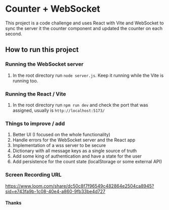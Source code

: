 # Counter + WebSocket
This project is a code challenge and uses React with Vite and WebSocket to sync the server it the counter component and updated the counter on each second.

## How to run this project
### Running the WebSocket server
1. In the root directory run `node server.js`. Keep it running while the Vite is running too.

### Running the React / Vite
1. In the root directory run `npm run dev` and check the port that was assigned, usually is `http://localhost:5173/`

### Things to improve / add
1. Better UI (I focused on the whole functionality)
2. Handle errors for the WebSocket server and the React app
3. Implementation of a wss server to be secure
4. Dictionary with all message keys as a single source of truth
5. Add some king of authentication and have a state for the user
6. Add persistence for the count state (localStorage or some external API)

### Screen Recording URL
https://www.loom.com/share/dc50c8f7f96549c482864e2504ca8945?sid=e743fa9b-1c08-40e4-a860-9fb33be4d727

#### Thanks

